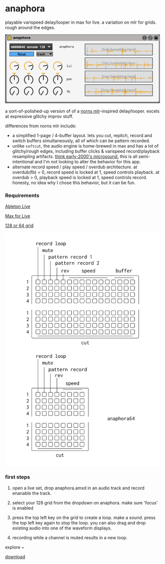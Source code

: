# anaphora

playable varispeed delay/looper in max for live. a variation on mlr for grids. rough around the edges.

![pic](anaphora_pic.png)

a sort-of-polished-up version of of a [norns mlr](https://llllllll.co/t/mlr-norns/21145/175)-inspired delay/looper. excels at expressive glitchy improv stuff.

differences from norns mlr include:

* a simplified 1-page / 4-buffer layout. lets you cut, repitch, record and switch buffers simultaneously, all of which can be pattern recorded.
* unlike `softcut`, the audio engine is home-brewed in max and has a lot of glitchy/rough edges, including buffer clicks & varispeed record/playback resampling artifacts. [think early-2000's microsound.](https://shop.christopherwillits.com/album/folding-and-the-tea) this is all semi-intentional and I'm not looking to alter the behavior for this app.
* alternate record speed / play speed / overdub architecture. at overdub(fb) = 0, record speed is locked at 1, speed controls playback. at overdub > 0, playback speed is locked at 1, speed controls record. honesty, no idea why I chose this behavior, but it can be fun.

### Requirements

[Ableton Live](https://www.ableton.com/en/live/)

[Max for Live](https://www.ableton.com/en/live/max-for-live/)

[128 or 64 grid](https://monome.org/)

![docs](anaphora_docs.png)

### first steps

1.  open a live set, drop anaphora.amxd in an audio track and record enanable the track.

2.  select your 128 grid from the dropdown on anaphora. make sure 'focus' is enabled

3.  press the top left key on the grid to create a loop. make a sound. press the top left key again to stop the loop. you can also drag and drop existing audio into one of the waveform displays.

4. recording while a channel is muted results in a new loop.

explore ~

[download](https://github.com/AndrewShike/anaphora/archive/master.zip)
